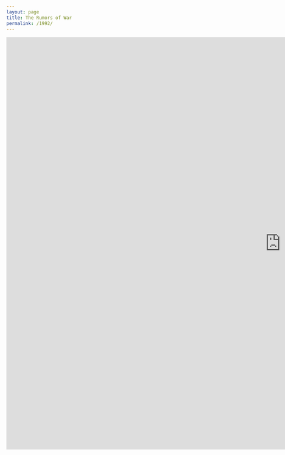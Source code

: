 ```yaml
---
layout: page
title: The Rumors of War
permalink: /1992/
---
```


<iframe src="http://1992archive.maydayrooms.org/DX/player#embed?matchRatio=true" width="1440" height="1080" frameborder="0" allowfullscreen></iframe>
